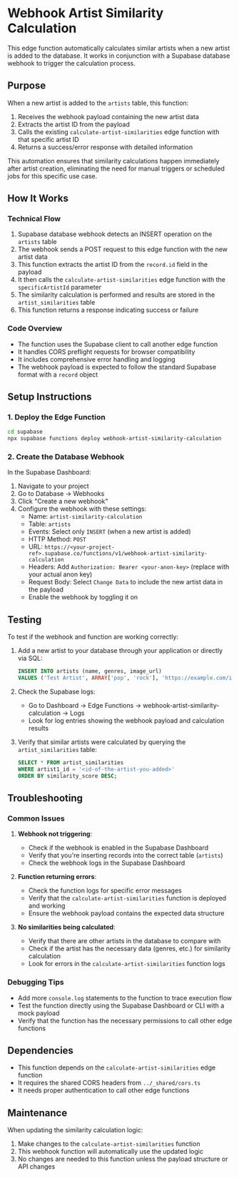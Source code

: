 # Webhook Artist Similarity Calculation

This edge function automatically calculates similar artists when a new artist is added to the database. It works in conjunction with a Supabase database webhook to trigger the calculation process.

## Purpose

When a new artist is added to the `artists` table, this function:

1. Receives the webhook payload containing the new artist data
2. Extracts the artist ID from the payload
3. Calls the existing `calculate-artist-similarities` edge function with that specific artist ID
4. Returns a success/error response with detailed information

This automation ensures that similarity calculations happen immediately after artist creation, eliminating the need for manual triggers or scheduled jobs for this specific use case.

## How It Works

### Technical Flow

1. Supabase database webhook detects an INSERT operation on the `artists` table
2. The webhook sends a POST request to this edge function with the new artist data
3. This function extracts the artist ID from the `record.id` field in the payload
4. It then calls the `calculate-artist-similarities` edge function with the `specificArtistId` parameter
5. The similarity calculation is performed and results are stored in the `artist_similarities` table
6. This function returns a response indicating success or failure

### Code Overview

- The function uses the Supabase client to call another edge function
- It handles CORS preflight requests for browser compatibility
- It includes comprehensive error handling and logging
- The webhook payload is expected to follow the standard Supabase format with a `record` object

## Setup Instructions

### 1. Deploy the Edge Function

```bash
cd supabase
npx supabase functions deploy webhook-artist-similarity-calculation
```

### 2. Create the Database Webhook

In the Supabase Dashboard:

1. Navigate to your project
2. Go to Database → Webhooks
3. Click "Create a new webhook"
4. Configure the webhook with these settings:
   - Name: `artist-similarity-calculation`
   - Table: `artists`
   - Events: Select only `INSERT` (when a new artist is added)
   - HTTP Method: `POST`
   - URL: `https://<your-project-ref>.supabase.co/functions/v1/webhook-artist-similarity-calculation`
   - Headers: Add `Authorization: Bearer <your-anon-key>` (replace with your actual anon key)
   - Request Body: Select `Change Data` to include the new artist data in the payload
   - Enable the webhook by toggling it on

## Testing

To test if the webhook and function are working correctly:

1. Add a new artist to your database through your application or directly via SQL:
   ```sql
   INSERT INTO artists (name, genres, image_url) 
   VALUES ('Test Artist', ARRAY['pop', 'rock'], 'https://example.com/image.jpg');
   ```

2. Check the Supabase logs:
   - Go to Dashboard → Edge Functions → webhook-artist-similarity-calculation → Logs
   - Look for log entries showing the webhook payload and calculation results

3. Verify that similar artists were calculated by querying the `artist_similarities` table:
   ```sql
   SELECT * FROM artist_similarities 
   WHERE artist1_id = '<id-of-the-artist-you-added>' 
   ORDER BY similarity_score DESC;
   ```

## Troubleshooting

### Common Issues

1. **Webhook not triggering**:
   - Check if the webhook is enabled in the Supabase Dashboard
   - Verify that you're inserting records into the correct table (`artists`)
   - Check the webhook logs in the Supabase Dashboard

2. **Function returning errors**:
   - Check the function logs for specific error messages
   - Verify that the `calculate-artist-similarities` function is deployed and working
   - Ensure the webhook payload contains the expected data structure

3. **No similarities being calculated**:
   - Verify that there are other artists in the database to compare with
   - Check if the artist has the necessary data (genres, etc.) for similarity calculation
   - Look for errors in the `calculate-artist-similarities` function logs

### Debugging Tips

- Add more `console.log` statements to the function to trace execution flow
- Test the function directly using the Supabase Dashboard or CLI with a mock payload
- Verify that the function has the necessary permissions to call other edge functions

## Dependencies

- This function depends on the `calculate-artist-similarities` edge function
- It requires the shared CORS headers from `../_shared/cors.ts`
- It needs proper authentication to call other edge functions

## Maintenance

When updating the similarity calculation logic:

1. Make changes to the `calculate-artist-similarities` function
2. This webhook function will automatically use the updated logic
3. No changes are needed to this function unless the payload structure or API changes
